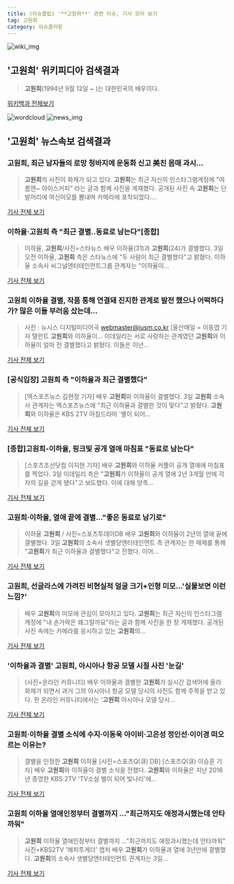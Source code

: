 ```yaml
---
title: (이슈클립) '**고원희**' 관련 이슈, 기사 모아 보기
tag: 고원희
category: 이슈클리핑
---
```

![wiki_img](https://user-images.githubusercontent.com/42597476/44503234-41136a80-a6d0-11e8-9071-6fc6418eafe4.png)
## **'**고원희**'** 위키피디아 검색결과
>**고원희**(1994년 9월 12일 ~ )는 대한민국의 배우이다.

<a href="https://ko.wikipedia.org/wiki/고원희" target="_blank">위키백과 전체보기</a>

![wordcloud](https://s3.ap-northeast-2.amazonaws.com/lyrics101-wordcloud/2018-09-03-1535963506.png)
![news_img](https://user-images.githubusercontent.com/42597476/44507050-1206f400-a6e4-11e8-8d98-7ffbfebb353f.png)
## **'**고원희**'** 뉴스속보 검색결과
### **고원희**, 최근 남자들의 로망 청바지에 운동화 신고 美친 몸매 과시...

>**고원희**의 사진이 화제가 되고 있다. **고원희**는 최근 자신의 인스타그램계정에 "여름엔~ 아이스커피" 라는 글과 함께 사진을 게재했다. 공개된 사진 속 **고원희**는 단발머리에 여신미모를 뽐내며 카메라에 포착되었다....

<a href="http://www.joongdo.co.kr/main/view.php?key=20180903001706277" target="_blank">기사 전체 보기</a>

### 이하율·**고원희** 측 "최근 결별..동료로 남는다"[종합]

>이하율, **고원희**/사진=스타뉴스 배우 이하율(31)과 **고원희**(24)가 결별했다. 3일 오전 이하율, **고원희** 측은 스타뉴스에 "두 사람이 최근 결별했다"고 밝혔다. 이하율 소속사 씨그널엔터테인먼트그룹 관계자는 "이하율이...

<a href="http://star.mt.co.kr/stview.php?no=2018090311430402592" target="_blank">기사 전체 보기</a>

### **고원희** 이하율 결별, 작품 통해 연결돼 진지한 관계로 발전 했으나 어떡하다가? 많은 이들 부러움 샀는데...

>사진 : 뉴시스 디지털미디어국 webmaster@iusm.co.kr [울산매일 = 이동엽 기자 탤런트 **고원희**와 이하율이... 이데일리는 서로 사랑하는 관계였던 **고원희**와 이하율이 얼마 전 결별했다고 밝혔다.  이들은 이년...

<a href="http://www.iusm.co.kr/news/articleView.html?idxno=814962" target="_blank">기사 전체 보기</a>

### [공식입장] **고원희** 측 "이하율과 최근 결별했다"

>[엑스포츠뉴스 김현정 기자] 배우 **고원희**와 이하율이 결별했다. 3일 **고원희** 소속사 관계자는 엑스포츠뉴스에 "최근 이하율과 결별한 것이 맞다"고 밝혔다. **고원희**와 이하율은 KBS 2TV 아침드라마 '별이 되어...

<a href="http://www.xportsnews.com/?ac=article_view&entry_id=1014718" target="_blank">기사 전체 보기</a>

### [종합]**고원희**-이하율, 핑크빛 공개 열애 마침표 "동료로 남는다"

>[스포츠조선닷컴 이지현 기자] 배우 **고원희**와 이하율 커플이 공개 열애에 마침표를 찍었다. 3일 이데일리 측은 "**고원희**가 이하율이 공개 열애 2년 3개월 만에 각자의 길을 걷게 됐다"고 보도했다. 이에 대해 양측...

<a href="http://sports.chosun.com/news/ntype.htm?id=201809040100021330001530&servicedate=20180903" target="_blank">기사 전체 보기</a>

### **고원희**·이하율, 열애 끝에 결별…"좋은 동료로 남기로"

>이하율 **고원희** / 사진=스포츠투데이DB 배우 **고원희**와 이하율이 2년의 열애 끝에 결별했다. 3일 **고원희**의 소속사 샛별당엔터테인먼트 측 관계자는 한 매체를 통해 "**고원희**가 최근 이하율과 결별했다"고 전했다. 이어...

<a href="http://view.asiae.co.kr/news/view.htm?idxno=2018090316452464338" target="_blank">기사 전체 보기</a>

### **고원희**, 선글라스에 가려진 비현실적 얼굴 크기+인형 미모...'실물보면 이런 느낌?'

>배우 **고원희**의 미모에 관심이 모아지고 있다. **고원희**는 최근 자신의 인스타그램 계정에 "내 손가락은 왜그럴까요"라는 글과 함께 사진을 한 장 게재했다. 공개된 사진 속에는 카메라를 응시하고 있는 **고원희**의...

<a href="http://daily.hankooki.com/lpage/entv/201809/dh20180903120423139020.htm" target="_blank">기사 전체 보기</a>

### '이하율과 결별' **고원희**, 아시아나 항공 모델 시절 사진 '눈길'

>(사진=온라인 커뮤니티) 배우 이하율과 결별한 **고원희**가 실시간 검색어에 올라 화제가 되면서 과거 그의 아시아나 항공 모델 당시의 사진도 함께 주목을 받고 있다. 한 온라인 커뮤니티에서는 '**고원희** 아시아나 모델 당시...

<a href="http://www.anewsa.com/detail.php?number=1365344&thread=07r05" target="_blank">기사 전체 보기</a>

### **고원희**·이하율 결별 소식에 수지·이동욱 아이비·고은성 정인선·이이경 떠오르는 이유는?

>결별을 인정한 **고원희** 이하율 [사진=스포츠Q(큐) DB] [스포츠Q(큐) 이승훈 기자] 배우 **고원희**와 이하율이 결별 소식을 전했다.  **고원희**와 이하율은 지난 2016년 종영한 KBS 2TV 'TV소설 별이 되어 빛나리'에...

<a href="http://www.sportsq.co.kr/news/articleView.html?idxno=301234" target="_blank">기사 전체 보기</a>

### **고원희** 이하율 열애인정부터 결별까지 …"최근까지도 애정과시했는데 안타까워"

>**고원희** 이하율 열애인정부터 결별까지 …"최근까지도 애정과시했는데 안타까워" 사진=KBS2TV '해피투게더' 캡처 배우 **고원희**가 이하율과 열애 3년만에 결별했다. **고원희**의 소속사 샛별당엔터테인먼트 관계자는 3일...

<a href="http://www.kwnews.co.kr/view.asp?aid=218090200165&s=801" target="_blank">기사 전체 보기</a>


